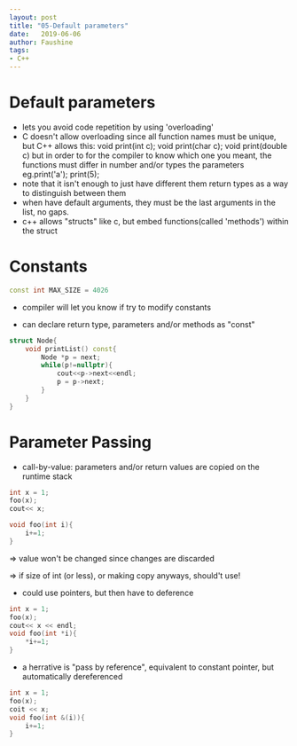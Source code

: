 ```yaml
---
layout: post
title: "05-Default parameters"
date:   2019-06-06
author: Faushine
tags: 
- C++
---
```

# Default parameters

- lets you avoid code repetition by using 'overloading'
- C doesn't allow overloading since all function names must be unique, but C++ allows this: void print(int c); void print(char c); void print(double c)
but in order to for the compiler to know which one you meant, the functions must differ in number and/or types the parameters eg.print('a'); print(5);
- note that it isn't enough to just have different them return types as a way to distinguish between them
- when have default arguments, they must be the last arguments in the list, no gaps.
- c++ allows "structs" like c, but embed functions(called 'methods') within the struct

# Constants

```c++
const int MAX_SIZE = 4026
```

- compiler will let you know if try to modify constants

- can declare return type, parameters and/or methods as "const"

```c++
struct Node{
    void printList() const{
        Node *p = next;
        while(p!=nullptr){
            cout<<p->next<<endl;
            p = p->next;
        }
    }
}
```

# Parameter Passing

- call-by-value: parameters and/or return values are copied on the runtime stack

```c++
int x = 1;
foo(x);
cout<< x;

void foo(int i){
    i+=1;
}
```

=> value won't be changed since changes are discarded

=> if size of int (or less), or making copy anyways, should't use!

- could use pointers, but then have to deference

```c++
int x = 1;
foo(x);
cout<< x << endl;
void foo(int *i){
    *i+=1;
}
```

- a herrative is "pass by reference", equivalent to constant pointer, but automatically dereferenced
  
```c++
int x = 1;
foo(x);
coit << x;
void foo(int &(i)){
    i+=1;
}
